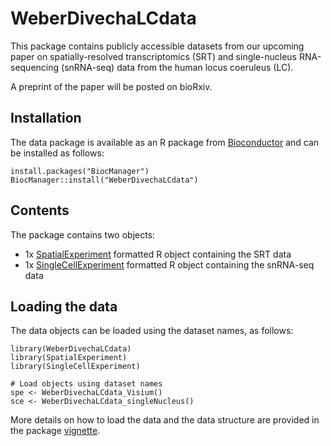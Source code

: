 # WeberDivechaLCdata

This package contains publicly accessible datasets from our upcoming paper on spatially-resolved transcriptomics (SRT) and single-nucleus RNA-sequencing (snRNA-seq) data from the human locus coeruleus (LC).

A preprint of the paper will be posted on bioRxiv.


## Installation

The data package is available as an R package from [Bioconductor](https://bioconductor.org/packages/WeberDivechaLCdata) and can be installed as follows:

```
install.packages("BiocManager")
BiocManager::install("WeberDivechaLCdata")
```


## Contents

The package contains two objects:

- 1x [SpatialExperiment](https://bioconductor.org/packages/SpatialExperiment) formatted R object containing the SRT data
- 1x [SingleCellExperiment](https://bioconductor.org/packages/SingleCellExperiment) formatted R object containing the snRNA-seq data


## Loading the data

The data objects can be loaded using the dataset names, as follows:

```
library(WeberDivechaLCdata)
library(SpatialExperiment)
library(SingleCellExperiment)

# Load objects using dataset names
spe <- WeberDivechaLCdata_Visium()
sce <- WeberDivechaLCdata_singleNucleus()
```

More details on how to load the data and the data structure are provided in the package [vignette](https://bioconductor.org/packages/release/data/experiment/vignettes/WeberDivechaLCdata/inst/doc/WeberDivechaLCdata.html).


